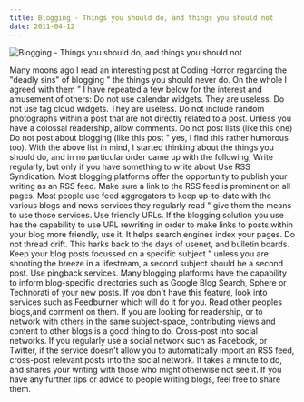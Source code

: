 ```yaml
---
title: Blogging - Things you should do, and things you should not
date: 2011-04-12
---
```


![Blogging - Things you should do, and things you should not](https://source.unsplash.com/s9CC2SKySJM/1600x900)

Many moons ago I read an interesting post at Coding Horror regarding the "deadly sins" of blogging " the things you should never do. On the whole I agreed with them " I have repeated a few below for the interest and amusement of others: Do not use calendar widgets. They are useless. Do not use tag cloud widgets. They are useless. Do not include random photographs within a post that are not directly related to a post. Unless you have a colossal readership, allow comments. Do not post lists (like this one) Do not post about blogging (like this post " yes, I find this rather humorous too). With the above list in mind, I started thinking about the things you should do, and in no particular order came up with the following; Write regularly, but only if you have something to write about Use RSS Syndication. Most blogging platforms offer the opportunity to publish your writing as an RSS feed. Make sure a link to the RSS feed is prominent on all pages. Most people use feed aggregators to keep up-to-date with the various blogs and news services they regularly read " give them the means to use those services. Use friendly URLs. If the blogging solution you use has the capability to use URL rewriting in order to make links to posts within your blog more friendly, use it. It helps search engines index your pages. Do not thread drift. This harks back to the days of usenet, and bulletin boards. Keep your blog posts focussed on a specific subject " unless you are shooting the breeze in a lifestream, a second subject should be a second post. Use pingback services. Many blogging platforms have the capability to inform blog-specific directories such as Google Blog Search, Sphere or Technorati of your new posts. If you don't have this feature, look into services such as Feedburner which will do it for you. Read other peoples blogs,and comment on them. If you are looking for readership, or to network with others in the same subject-space, contributing views and content to other blogs is a good thing to do. Cross-post into social networks. If you regularly use a social network such as Facebook, or Twitter, if the service doesn't allow you to automatically import an RSS feed, cross-post relevant posts into the social network. It takes a minute to do, and shares your writing with those who might otherwise not see it. If you have any further tips or advice to people writing blogs, feel free to share them.